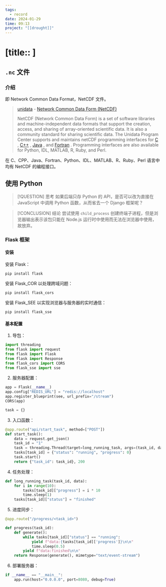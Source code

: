 ```yaml
---
tags: 
  - record
date: 2024-01-29
time: 09:13
project: "[[drought]]" 
---
```


# [title:: ]

## `.nc` 文件

### 介绍

即 Network Common Data Format，NetCDF 文件。

> [unidata](https://www.unidata.ucar.edu/) - [Network Common Data Form (NetCDF)](https://www.unidata.ucar.edu/software/netcdf/)
> 
> NetCDF (Network Common Data Form) is a set of software libraries and machine-independent data formats that support the creation, access, and sharing of array-oriented scientific data. It is also a community standard for sharing scientific data. The Unidata Program Center supports and maintains netCDF programming interfaces for [C](https://docs.unidata.ucar.edu/netcdf-c/current/) , [C++](https://docs.unidata.ucar.edu/netcdf-cxx/current/) , [Java](https://www.unidata.ucar.edu/software/netcdf-java/) , and [Fortran](https://docs.unidata.ucar.edu/netcdf-fortran/current/) . Programming interfaces are also available for Python, IDL, MATLAB, R, Ruby, and Perl.

在 C、CPP、Java、Fortran、Python、IDL、MATLAB、R、Ruby、Perl 语言中均有 NetCDF 的编程接口。

## 使用 Python

> [!QUESTION] 思考
> 如果后端只存 Python 的 API，是否可以改为直接在 JavaScript 中调用 Python 函数，从而省去一个 Django 框架呢？

> [!CONCLUSION] 结论
> 尝试使用 `child_process` 创建终端子进程，但是浏览器输出表示该包只能在 Node.js 运行时中使用而无法在浏览器中使用，故放弃。

### Flask 框架

#### 安装

安装 Flask：

```shell
pip install flask
```

安装 Flask_COR 以处理跨域问题：

```shell
pip install flask_cors
```

安装 Flask_SEE 以实现浏览器与服务器的实时通信：

```shell
pip install flask_sse
```

#### 基本配置

1. 导包：
```python
import threading
from flask import request
from flask import Flask
from flask import Response
from flask_cors import CORS
from flask_sse import sse
```

2. 服务器配置：
```python
app = Flask(__name__)
app.config["REDIS_URL"] = "redis://localhost"
app.register_blueprint(see, url_prefix="/stream")
CORS(app)

task = {}
```

3. 入口函数：
```python
@app.route("api/start_task", method=["POST"])
def start_task():
	data = request.get_json()
	task_id = "1"
	task = threading.Thread(target=long_running_task, args=(task_id, data))
	tasks[task_id] = {"status": "running", "progress": 0}
	task.start()
	return {"task_id": task_id}, 200
```

4. 任务处理：
```python
def long_running_task(task_id, data):
	for i in range(10):
		tasks[task_id]["progress"] = i * 10
		time.sleep(1)
	tasks[task_id]["status"] = "finished"
```

5. 进度同步：
```python
@app.route("/progress/<task_id>")

def progress(task_id):
	def generate():
		while tasks[task_id]["status"] == "running":
			yield f"data:{tasks[task_id]['progress']}\n\n"
			time.sleep(0.5)
		yield f"data:finished\n\n"
	return Response(generate(), mimetype="text/event-stream")
```

6. 部署服务器：
```python
if __name__ == "__main__":
	app.run(host="0.0.0.0", port=8080, debug=True)
```
